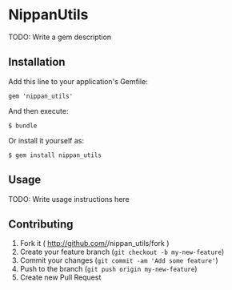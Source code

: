 # NippanUtils

TODO: Write a gem description

## Installation

Add this line to your application's Gemfile:

    gem 'nippan_utils'

And then execute:

    $ bundle

Or install it yourself as:

    $ gem install nippan_utils

## Usage

TODO: Write usage instructions here

## Contributing

1. Fork it ( http://github.com/<my-github-username>/nippan_utils/fork )
2. Create your feature branch (`git checkout -b my-new-feature`)
3. Commit your changes (`git commit -am 'Add some feature'`)
4. Push to the branch (`git push origin my-new-feature`)
5. Create new Pull Request
